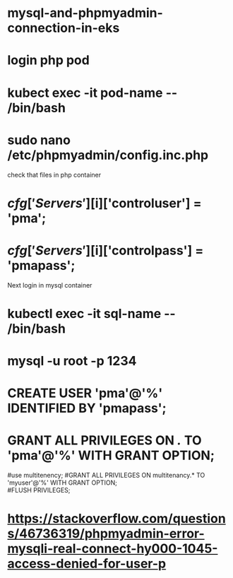 # mysql-and-phpmyadmin-connection-in-eks
# login php pod 
# kubect exec -it pod-name -- /bin/bash
# sudo nano /etc/phpmyadmin/config.inc.php
  check that files in php container
# $cfg['Servers'][$i]['controluser'] = 'pma'; 
# $cfg['Servers'][$i]['controlpass'] = 'pmapass';
  Next login in mysql container
# kubectl exec -it sql-name -- /bin/bash
# mysql -u root -p 1234
# CREATE USER 'pma'@'%' IDENTIFIED BY 'pmapass';
# GRANT ALL PRIVILEGES ON *.* TO 'pma'@'%' WITH GRANT OPTION;
#use multitenency;
#GRANT ALL PRIVILEGES ON multitenancy.* TO 'myuser'@'%' WITH GRANT OPTION;  
#FLUSH PRIVILEGES;  
# https://stackoverflow.com/questions/46736319/phpmyadmin-error-mysqli-real-connect-hy000-1045-access-denied-for-user-p
